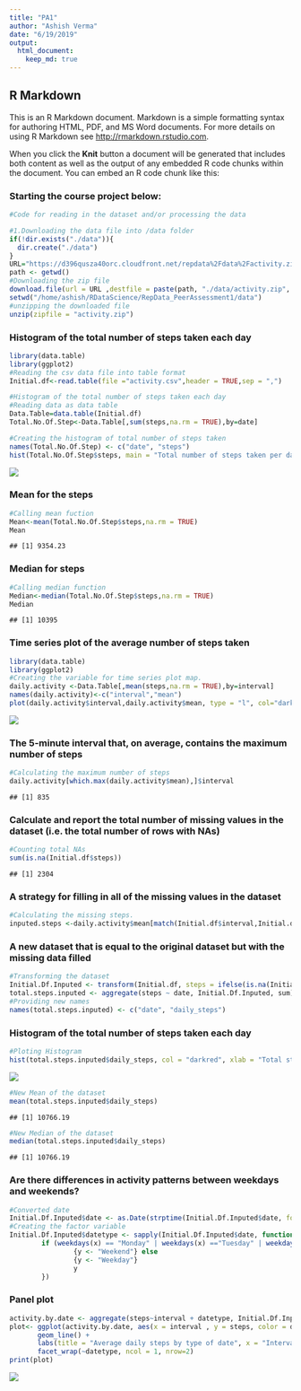 ```yaml
---
title: "PA1"
author: "Ashish Verma"
date: "6/19/2019"
output: 
  html_document:
    keep_md: true
---
```




## R Markdown

This is an R Markdown document. Markdown is a simple formatting syntax for authoring HTML, PDF, and MS Word documents. For more details on using R Markdown see <http://rmarkdown.rstudio.com>.

When you click the **Knit** button a document will be generated that includes both content as well as the output of any embedded R code chunks within the document. You can embed an R code chunk like this:

### Starting the course project below:


```r
#Code for reading in the dataset and/or processing the data

#1.Downloading the data file into /data folder
if(!dir.exists("./data")){
  dir.create("./data")
}
URL="https://d396qusza40orc.cloudfront.net/repdata%2Fdata%2Factivity.zip"
path <- getwd()
#Downloading the zip file
download.file(url = URL ,destfile = paste(path, "./data/activity.zip", sep = "/"))
setwd("/home/ashish/RDataScience/RepData_PeerAssessment1/data")
#unzipping the downloaded file
unzip(zipfile = "activity.zip")
```
### Histogram of the total number of steps taken each day

```r
library(data.table)
library(ggplot2)
#Reading the csv data file into table format
Initial.df<-read.table(file ="activity.csv",header = TRUE,sep = ",")

#Histogram of the total number of steps taken each day
#Reading data as data table 
Data.Table=data.table(Initial.df)
Total.No.Of.Step<-Data.Table[,sum(steps,na.rm = TRUE),by=date]

#Creating the histogram of total number of steps taken
names(Total.No.Of.Step) <- c("date", "steps")
hist(Total.No.Of.Step$steps, main = "Total number of steps taken per day", xlab = "Total steps taken per day", col = "darkred", ylim = c(0,20), breaks = seq(0,25000, by=2500))
```

![](PA1_template_files/figure-html/unnamed-chunk-2-1.png)<!-- -->
### Mean for the steps

```r
#Calling mean fuction
Mean<-mean(Total.No.Of.Step$steps,na.rm = TRUE)
Mean
```

```
## [1] 9354.23
```
### Median for steps

```r
#Calling median function
Median<-median(Total.No.Of.Step$steps,na.rm = TRUE)
Median
```

```
## [1] 10395
```
### Time series plot of the average number of steps taken

```r
library(data.table)
library(ggplot2)
#Creating the variable for time series plot map.
daily.activity <-Data.Table[,mean(steps,na.rm = TRUE),by=interval] 
names(daily.activity)<-c("interval","mean")
plot(daily.activity$interval,daily.activity$mean, type = "l", col="darkred", lwd = 2, xlab="Interval", ylab="Average number of steps", main="Average number of steps per intervals")
```

![](PA1_template_files/figure-html/unnamed-chunk-5-1.png)<!-- -->
### The 5-minute interval that, on average, contains the maximum number of steps

```r
#Calculating the maximum number of steps
daily.activity[which.max(daily.activity$mean),]$interval
```

```
## [1] 835
```
### Calculate and report the total number of missing values in the dataset (i.e. the total number of rows with NAs)

```r
#Counting total NAs
sum(is.na(Initial.df$steps))
```

```
## [1] 2304
```
### A strategy for filling in all of the missing values in the dataset

```r
#Calculating the missing steps.
inputed.steps <-daily.activity$mean[match(Initial.df$interval,Initial.df$interval)]
```
### A new dataset that is equal to the original dataset but with the missing data filled

```r
#Transforming the dataset
Initial.Df.Inputed <- transform(Initial.df, steps = ifelse(is.na(Initial.df$steps), yes = inputed.steps, no = Initial.df$steps))
total.steps.inputed <- aggregate(steps ~ date, Initial.Df.Inputed, sum)
#Providing new names
names(total.steps.inputed) <- c("date", "daily_steps")
```
###  Histogram of the total number of steps taken each day

```r
#Ploting Histogram
hist(total.steps.inputed$daily_steps, col = "darkred", xlab = "Total steps per day", ylim = c(0,30), main = "Total number of steps taken each day", breaks = seq(0,25000,by=2500))
```

![](PA1_template_files/figure-html/unnamed-chunk-10-1.png)<!-- -->

```r
#New Mean of the dataset
mean(total.steps.inputed$daily_steps)
```

```
## [1] 10766.19
```

```r
#New Median of the dataset
median(total.steps.inputed$daily_steps)
```

```
## [1] 10766.19
```
### Are there differences in activity patterns between weekdays and weekends?

```r
#Converted date
Initial.Df.Inputed$date <- as.Date(strptime(Initial.Df.Inputed$date, format="%Y-%m-%d"))
#Creating the factor variable
Initial.Df.Inputed$datetype <- sapply(Initial.Df.Inputed$date, function(x) {
        if (weekdays(x) == "Monday" | weekdays(x) =="Tuesday" | weekdays(x) =="Wednesday"| weekdays(x) =="Thrusday"|weekdays(x) =="Friday") 
                {y <- "Weekend"} else 
                {y <- "Weekday"}
                y
        })
```
###  Panel plot

```r
activity.by.date <- aggregate(steps~interval + datetype, Initial.Df.Inputed, mean, na.rm = TRUE)
plot<- ggplot(activity.by.date, aes(x = interval , y = steps, color = datetype)) +
       geom_line() +
       labs(title = "Average daily steps by type of date", x = "Interval", y = "Average number of steps") +
       facet_wrap(~datetype, ncol = 1, nrow=2)
print(plot)
```

![](PA1_template_files/figure-html/unnamed-chunk-12-1.png)<!-- -->
